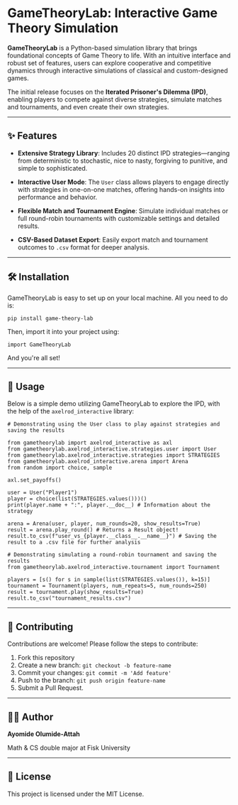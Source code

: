 # GameTheoryLab: Interactive Game Theory Simulation

**GameTheoryLab** is a Python-based simulation library that brings foundational concepts of Game Theory to life. With an intuitive interface and robust set of features, users can explore cooperative and competitive dynamics through interactive simulations of classical and custom-designed games.

The initial release focuses on the **Iterated Prisoner's Dilemma (IPD)**, enabling players to compete against diverse strategies, simulate matches and tournaments, and even create their own strategies.

---

## ✨ Features

- **Extensive Strategy Library**: Includes 20 distinct IPD strategies—ranging from deterministic to stochastic, nice to nasty, forgiving to punitive, and simple to sophisticated.

- **Interactive User Mode**: The `User` class allows players to engage directly with strategies in one-on-one matches, offering hands-on insights into performance and behavior.

- **Flexible Match and Tournament Engine**: Simulate individual matches or full round-robin tournaments with customizable settings and detailed results.

- **CSV-Based Dataset Export**: Easily export match and tournament outcomes to `.csv` format for deeper analysis.

---

## 🛠️ Installation

GameTheoryLab is easy to set up on your local machine. All you need to do is:

```pip install game-theory-lab```

Then, import it into your project using:

```import GameTheoryLab```

And you're all set!

---

## 🚀 Usage

Below is a simple demo utilizing GameTheoryLab to explore the IPD, with the help of the ``axelrod_interactive`` library:

```
# Demonstrating using the User class to play against strategies and saving the results

from gametheorylab import axelrod_interactive as axl
from gametheorylab.axelrod_interactive.strategies.user import User
from gametheorylab.axelrod_interactive.strategies import STRATEGIES
from gametheorylab.axelrod_interactive.arena import Arena
from random import choice, sample

axl.set_payoffs()

user = User("Player1")
player = choice(list(STRATEGIES.values()))()
print(player.name + ":", player.__doc__) # Information about the strategy

arena = Arena(user, player, num_rounds=20, show_results=True)
result = arena.play_round() # Returns a Result object!
result.to_csv(f"user_vs_{player.__class__.__name__}") # Saving the result to a .csv file for further analysis

# Demonstrating simulating a round-robin tournament and saving the results
from gametheorylab.axelrod_interactive.tournament import Tournament

players = [s() for s in sample(list(STRATEGIES.values()), k=15)]
tournament = Tournament(players, num_repeats=5, num_rounds=250)
result = tournament.play(show_results=True)
result.to_csv("tournament_results.csv")

```



---

## 🤝 Contributing

Contributions are welcome! Please follow the steps to contribute:

1. Fork this repository
2. Create a new branch: `git checkout -b feature-name`
3. Commit your changes: `git commit -m 'Add feature'`
4. Push to the branch: `git push origin feature-name`
5. Submit a Pull Request.

---

## 🧑‍💻 Author

**Ayomide Olumide-Attah**

Math & CS double major at Fisk University

---

## 📄 License

This project is licensed under the MIT License.
